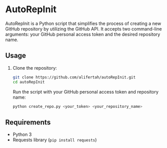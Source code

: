 # AutoRepInit

AutoRepInit is a Python script that simplifies the process of creating a new GitHub repository by utilizing the GitHub API. It accepts two command-line arguments: your GitHub personal access token and the desired repository name.

## Usage

1. Clone the repository:

   ```bash
   git clone https://github.com/alifertah/autoRepInit.git
   cd autoRepInit
   ```
   Run the script with your GitHub personal access token and repository name:
   ```bash
   python create_repo.py <your_token> <your_repository_name>
   ```
## Requirements

-   Python 3
-   Requests library (`pip install requests`)